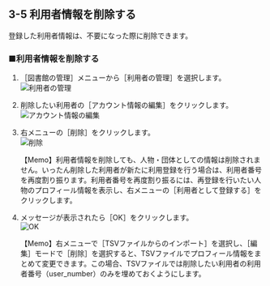 <span/>3-5 利用者情報を削除する
------------------------

登録した利用者情報は、不要になった際に削除できます。

### ■利用者情報を削除する

1. ［図書館の管理］メニューから［利用者の管理］を選択します。  
   ![利用者の管理](assets/images/image_operation_055.jpg)
2. 削除したい利用者の［アカウント情報の編集］をクリックします。  
   ![アカウント情報の編集](assets/images/image_operation_057.jpg)
3. 右メニューの［削除］をクリックします。  
   ![削除](assets/images/image_operation_059.jpg)

	<div class="alert alert-info">【Memo】利用者情報を削除しても、人物・団体としての情報は削除されません。いったん削除した利用者が新たに利用登録を行う場合は、利用者番号を再度割り振ります。利用者番号を再度割り振るには、再登録を行いたい人物のプロフィール情報を表示し、右メニューの［利用者として登録する］をクリックします。
	</div>
4. メッセージが表示されたら［OK］をクリックします。  
   ![OK](assets/images/image_operation_061.png)

	<div class="alert alert-info">【Memo】右メニューで［TSVファイルからのインポート］を選択し、［編集］モードで［削除］を選択すると、TSVファイルでプロフィール情報をまとめて変更できます。この場合、TSVファイルでは削除したい利用者の利用者番号（user_number）のみを埋めておくようにします。
	</div>

